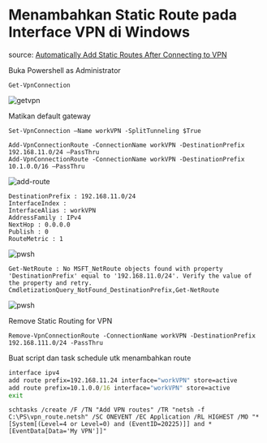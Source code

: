 # Menambahkan Static Route pada Interface VPN di Windows 

source: [Automatically Add Static Routes After Connecting to VPN](http://woshub.com/add-routes-after-connect-vpn-windows/)

Buka Powershell as Administrator

`Get-VpnConnection`

![getvpn](http://woshub.com/wp-content/uploads/2021/09/powershell-get-vpnconnection-list-on-windows-10.png)

Matikan default gateway 

`Set-VpnConnection –Name workVPN -SplitTunneling $True`

```pwsh
Add-VpnConnectionRoute -ConnectionName workVPN -DestinationPrefix 192.168.11.0/24 –PassThru
Add-VpnConnectionRoute -ConnectionName workVPN -DestinationPrefix 10.1.0.0/16 –PassThru
```

![add-route](http://woshub.com/wp-content/uploads/2021/09/add-vpnconnectionroute-adding-route-automatically.png)

```pwsh
DestinationPrefix : 192.168.11.0/24
InterfaceIndex :
InterfaceAlias : workVPN
AddressFamily : IPv4
NextHop : 0.0.0.0
Publish : 0
RouteMetric : 1
```

![pwsh](http://woshub.com/wp-content/uploads/2021/09/show-vpn-connection-custom-route.png)

```pwsh
Get-NetRoute : No MSFT_NetRoute objects found with property 'DestinationPrefix' equal to '192.168.11.0/24'. Verify the value of the property and retry. CmdletizationQuery_NotFound_DestinationPrefix,Get-NetRoute
```

![pwsh](http://woshub.com/wp-content/uploads/2021/09/vpn-route-is-automatically-deleted-after-disconnec.png)

Remove Static Routing for VPN

```pwsh
Remove-VpnConnectionRoute -ConnectionName workVPN -DestinationPrefix 192.168.111.0/24 -PassThru
```

Buat script dan task schedule utk menambahkan route

```cmd
interface ipv4
add route prefix=192.168.11.24 interface="workVPN" store=active
add route prefix=10.1.0.0/16 interface="workVPN" store=active
exit
```

```pwsh
schtasks /create /F /TN "Add VPN routes" /TR "netsh -f C:\PS\vpn_route.netsh" /SC ONEVENT /EC Application /RL HIGHEST /MO "*[System[(Level=4 or Level=0) and (EventID=20225)]] and *[EventData[Data='My VPN']]"
```



